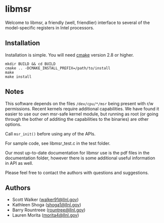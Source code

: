 libmsr
====================

Welcome to libmsr, a friendly (well, friendlier) interface to several
of the model-specific registers in Intel processors.


Installation
---------------------

Installation is simple.  You will need [cmake](http://www.cmake.org)
version 2.8 or higher.

    mkdir BUILD && cd BUILD
    cmake .. -DCMAKE_INSTALL_PREFIX=/path/to/install
    make
    make install

Notes
----------------------

This software depends on the files `/dev/cpu/*/msr` being present with
r/w permissions.  Recent kernels require additional capabilities.  We
have found it easier to use our own msr-safe kernel module, but
running as root (or going through the bother of additing the
capabilities to the binaries) are other options.

Call `msr_init()` before using any of the APIs.

For sample code, see libmsr_test.c in the test folder.

Our most up-to-date documentation for libmsr use is the pdf files in the documentation folder, however there
is some additional useful information in API as well.

Please feel free to contact the authors with questions and suggestions.

Authors
---------------------
  * Scott Walker (walker91@llnl.gov)
  * Kathleen Shoga (shoga1@llnl.gov)
  * Barry Rountreee (rountree@llnl.gov)
  * Lauren Morita (morita4@llnl.gov)
